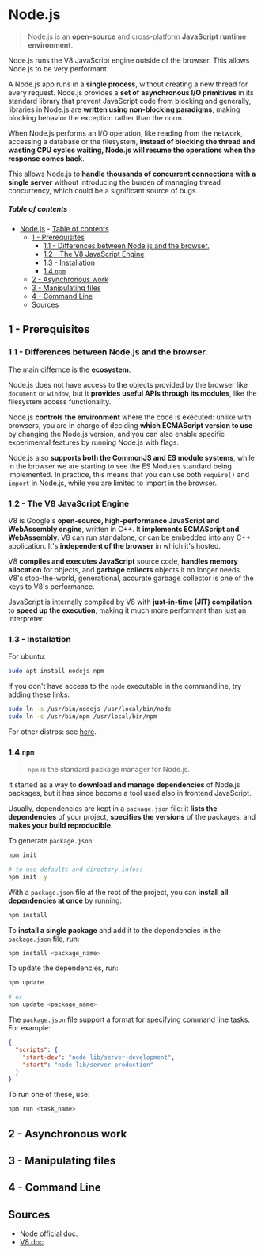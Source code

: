 [//]: # (TITLE Node.js)
[//]: # (ENDPOINT /node)
[//]: # (PRIORITY 420)

# Node.js

> Node.js is an **open-source** and cross-platform **JavaScript runtime environment**.

Node.js runs the V8 JavaScript engine outside of the browser. This allows Node.js to be very performant.

A Node.js app runs in a **single process**, without creating a new thread for every request. Node.js provides a **set of asynchronous I/O primitives** in its standard library that prevent JavaScript code from blocking and generally, libraries in Node.js are **written using non-blocking paradigms**, making blocking behavior the exception rather than the norm.

When Node.js performs an I/O operation, like reading from the network, accessing a database or the filesystem, **instead of blocking the thread and wasting CPU cycles waiting, Node.js will resume the operations when the response comes back**.

This allows Node.js to **handle thousands of concurrent connections with a single server** without introducing the burden of managing thread concurrency, which could be a significant source of bugs.

<!-- markdown-toc start - Don't edit this section. Run M-x markdown-toc-refresh-toc -->
##### Table of contents

- [Node.js](#nodejs)
        - [Table of contents](#table-of-contents)
    - [1 - Prerequisites](#1---prerequisites)
        - [1.1 - Differences between Node.js and the browser.](#11---differences-between-nodejs-and-the-browser)
        - [1.2 - The V8 JavaScript Engine](#12---the-v8-javascript-engine)
        - [1.3 - Installation](#13---installation)
        - [1.4 `npm`](#14-npm)
    - [2 - Asynchronous work](#2---asynchronous-work)
    - [3 - Manipulating files](#3---manipulating-files)
    - [4 - Command Line](#4---command-line)
    - [Sources](#sources)

<!-- markdown-toc end -->

## 1 - Prerequisites

### 1.1 - Differences between Node.js and the browser.

The main differnce is the **ecosystem**.

Node.js does not have access to the objects provided by the browser like `document` or `window`, but it **provides useful APIs through its modules**, like the filesystem access functionality.

Node.js **controls the environment** where the code is executed: unlike with browsers, you are in charge of deciding **which ECMAScript version to use** by changing the Node.js version, and you can also enable specific experimental features by running Node.js with flags.

Node.js also **supports both the CommonJS and ES module systems**, while in the browser we are starting to see the ES Modules standard being implemented. In practice, this means that you can use both `require()` and `import` in Node.js, while you are limited to import in the browser.

### 1.2 - The V8 JavaScript Engine

V8 is Google's **open-source, high-performance JavaScript and WebAssembly engine**, written in C++. It **implements ECMAScript and WebAssembly**. V8 can run standalone, or can be embedded into any C++ application. It's **independent of the browser** in which it's hosted. 

V8 **compiles and executes JavaScript** source code, **handles memory allocation** for objects, and **garbage collects** objects it no longer needs. V8's stop-the-world, generational, accurate garbage collector is one of the keys to V8's performance.

JavaScript is internally compiled by V8 with **just-in-time (JIT) compilation** to **speed up the execution**, making it much more performant than just an interpreter.

### 1.3 - Installation

For ubuntu:

```bash
sudo apt install nodejs npm
```

If you don't have access to the `node` executable in the commandline, try adding these links:

``` bash
sudo ln -s /usr/bin/nodejs /usr/local/bin/node
sudo ln -s /usr/bin/npm /usr/local/bin/npm
```

For other distros: see [here](https://nodejs.org/en/download/package-manager).

### 1.4 `npm`

> `npm` is the standard package manager for Node.js.

It started as a way to **download and manage dependencies** of Node.js packages, but it has since become a tool used also in frontend JavaScript.

Usually, dependencies are kept in a `package.json` file: it **lists the dependencies** of your project, **specifies the versions** of the packages, and **makes your build reproducible**.

To generate `package.json`:

``` bash
npm init

# to use defaults and directory infos:
npm init -y
```

With a `package.json` file at the root of the project, you can **install all dependencies at once** by running:

``` bash
npm install
```

To **install a single package** and add it to the dependencies in the `package.json` file, run:

``` bash
npm install <package_name>
```

To update the dependencies, run: 

```bash
npm update

# or
npm update <package_name>
```

The `package.json` file support a format for specifying command line tasks. For example:

``` json
{
  "scripts": {
    "start-dev": "node lib/server-development",
    "start": "node lib/server-production"
  }
}
```

To run one of these, use:

``` bash
npm run <task_name>
```

## 2 - Asynchronous work

## 3 - Manipulating files

## 4 - Command Line

## Sources

- [Node official doc](https://nodejs.org/en/learn/getting-started/introduction-to-nodejs).
- [V8 doc](https://v8.dev/docs).
